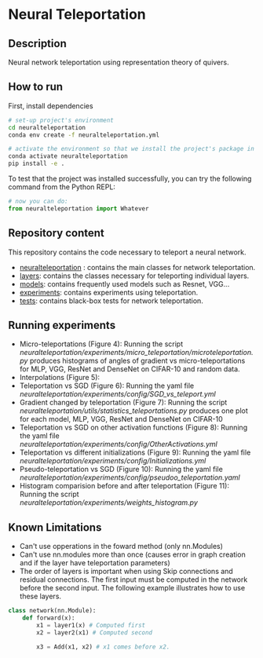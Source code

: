 # Neural Teleportation    
 
## Description   

Neural network teleportation using representation theory of quivers. 

## How to run   
First, install dependencies   
```bash
# set-up project's environment
cd neuralteleportation
conda env create -f neuralteleportation.yml

# activate the environment so that we install the project's package in it
conda activate neuralteleportation
pip install -e .

```
To test that the project was installed successfully, you can try the following command from the Python REPL:
```python
# now you can do:
from neuralteleportation import Whatever   
``` 

## Repository content

This repository contains the code necessary to teleport a neural network. 

* [neuralteleportation](neuralteleportation) : contains the main classes for network teleportation. 
* [layers](neuralteleportation/layers): contains the classes necessary for teleporting individual layers. 
* [models](neuralteleportation/models): contains frequently used models such as Resnet, VGG...
* [experiments](neuralteleportation/experiments): contains experiments using teleportation. 
* [tests](tests): contains black-box tests for network teleportation. 

## Running experiments

* Micro-teleportations (Figure 4): Running the script *neuralteleportation/experiments/micro_teleportation/microteleportation.py* produces histograms of angles of gradient vs micro-teleportations for MLP, VGG, ResNet and DenseNet on CIFAR-10 and random data.
* Interpolations (Figure 5): 
* Teleportation vs SGD (Figure 6): Running the yaml file *neuralteleportation/experiments/config/SGD_vs_teleport.yml*
* Gradient changed by teleportation (Figure 7): Running the script *neuralteleportation/utils/statistics_teleportations.py* produces one plot for each model, MLP, VGG, ResNet and DenseNet on CIFAR-10
* Teleportation vs SGD on other activation functions (Figure 8): Running the yaml file *neuralteleportation/experiments/config/OtherActivations.yml*
* Teleportation vs different initializations (Figure 9): Running the yaml file *neuralteleportation/experiments/config/Initializations.yml*
* Pseudo-teleportation vs SGD (Figure 10): Running the yaml file *neuralteleportation/experiments/config/pseudoo_teleportation.yaml*
* Histogram comparision before and after teleportation (Figure 11): Running the script *neuralteleportation/experiments/weights_histogram.py*

## Known Limitations

* Can't use opperations in the foward method (only nn.Modules)
* Can't use nn.modules more than once (causes error in graph creation and if the layer have teleportation parameters)
* The order of layers is important when using Skip connections and residual connections. 
The first input must be computed in the network before the second input. The following example illustrates how to use these layers.
```python
class network(nn.Module):
    def forward(x):
        x1 = layer1(x) # Computed first
        x2 = layer2(x1) # Computed second

        x3 = Add(x1, x2) # x1 comes before x2.
``` 
